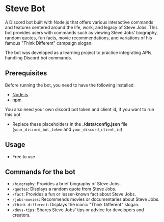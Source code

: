 # Steve Bot

A Discord bot built with Node.js that offers various interactive commands and features centered around the life, work, and legacy of Steve Jobs. This bot provides users with commands such as viewing Steve Jobs' biography, random quotes, fun facts, movie recommendations, and variations of his famous "Think Different" campaign slogan.

The bot was developed as a learning project to practice integrating APIs, handling Discord bot commands. 

## Prerequisites
Before running the bot, you need to have the following installed:

- [Node.js](https://nodejs.org/)
- [npm](https://www.npmjs.com/)

You also need your own discord bot token and client id, if you want to run this bot
 - Replace these placeholders in the **./data/config.json** file </br>
 (`your_discord_bot_token` and `your_discord_client_id`)

## Usage
- Free to use

## Commands for the bot
- `/biography`: Provides a brief biography of Steve Jobs.
- `/quotes`: Displays a random quote from Steve Jobs.
- `/fact`: Provides a fun or lesser-known fact about Steve Jobs.
- `/jobs-movies`: Recommends movies or documentaries about Steve Jobs.
- `/think-different`: Displays the iconic "Think Different" slogan.
- `/devs-tips`: Shares Steve Jobs' tips or advice for developers and creators.
